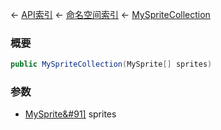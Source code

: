 ← [API索引](Api-Index) ← [命名空间索引](Namespace-Index) ← [MySpriteCollection](VRage.Game.GUI.TextPanel.MySpriteCollection)

### 概要

```csharp
public MySpriteCollection(MySprite[] sprites)
```

### 参数

* [MySprite&#91&#93;](VRage.Game.GUI.TextPanel.MySprite&#91&#93;) sprites
